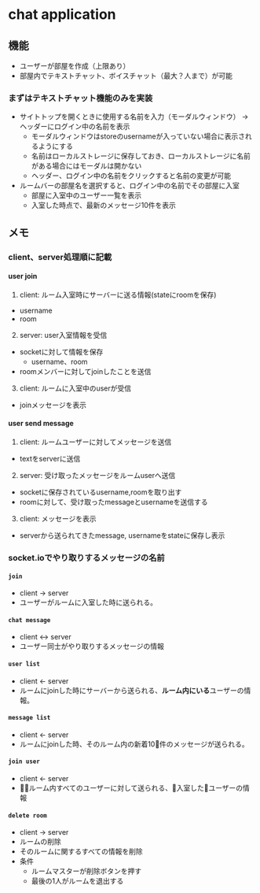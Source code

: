 # chat application

## 機能
- ユーザーが部屋を作成（上限あり）
- 部屋内でテキストチャット、ボイスチャット（最大？人まで）が可能

### まずはテキストチャット機能のみを実装
- サイトトップを開くときに使用する名前を入力（モーダルウィンドウ） -> ヘッダーにログイン中の名前を表示
  - モーダルウィンドウはstoreのusernameが入っていない場合に表示されるようにする
  - 名前はローカルストレージに保存しておき、ローカルストレージに名前がある場合にはモーダルは開かない
  - ヘッダー、ログイン中の名前をクリックすると名前の変更が可能
- ルームバーの部屋名を選択すると、ログイン中の名前でその部屋に入室
  - 部屋に入室中のユーザー一覧を表示
  - 入室した時点で、最新のメッセージ10件を表示

## メモ

### client、server処理順に記載
#### user join
1. client: ルーム入室時にサーバーに送る情報(stateにroomを保存)
  - username
  - room
2. server: user入室情報を受信
  - socketに対して情報を保存
    - username、room
  - roomメンバーに対してjoinしたことを送信
3. client: ルームに入室中のuserが受信
  - joinメッセージを表示

#### user send message
1. client: ルームユーザーに対してメッセージを送信
  - textをserverに送信
2. server: 受け取ったメッセージをルームuserへ送信
  - socketに保存されているusername,roomを取り出す
  - roomに対して、受け取ったmessageとusernameを送信する
3. client: メッセージを表示
  - serverから送られてきたmessage, usernameをstateに保存し表示

### socket.ioでやり取りするメッセージの名前

#### `join`
- client -> server
- ユーザーがルームに入室した時に送られる。

#### `chat message`
- client <-> server
- ユーザー同士がやり取りするメッセージの情報

#### `user list`
- client <- server
- ルームにjoinした時にサーバーから送られる、**ルーム内にいる**ユーザーの情報。

#### `message list`
- client <- server
- ルームにjoinした時、そのルーム内の新着10件のメッセージが送られる。

#### `join user`
- client <- server
- ルーム内すべてのユーザーに対して送られる、入室したユーザーの情報

#### `delete room`
- client -> server
- ルームの削除
- そのルームに関するすべての情報を削除
- 条件
  - ルームマスターが削除ボタンを押す
  - 最後の1人がルームを退出する